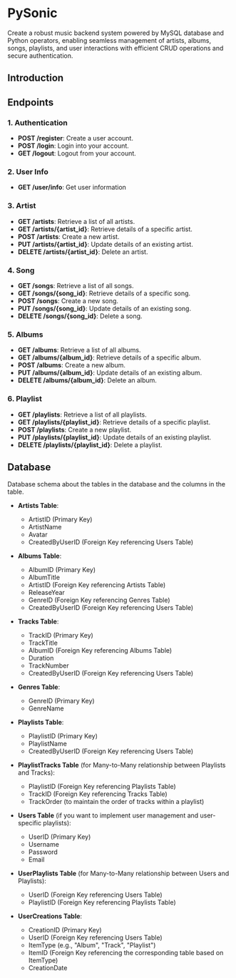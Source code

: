 # PySonic

Create a robust music backend system powered by MySQL database and Python operators, enabling seamless management of artists, albums, songs, playlists, and user interactions with efficient CRUD operations and secure authentication.

## Introduction

## Endpoints

### 1. Authentication

-   **POST /register**: Create a user account.
-   **POST /login**: Login into your account.
-   **GET /logout**: Logout from your account.

### 2. User Info

-   **GET /user/info**: Get user information

### 3. Artist

-   **GET /artists**: Retrieve a list of all artists.
-   **GET /artists/{artist_id}**: Retrieve details of a specific artist.
-   **POST /artists**: Create a new artist.
-   **PUT /artists/{artist_id}**: Update details of an existing artist.
-   **DELETE /artists/{artist_id}**: Delete an artist.

### 4. Song

-   **GET /songs**: Retrieve a list of all songs.
-   **GET /songs/{song_id}**: Retrieve details of a specific song.
-   **POST /songs**: Create a new song.
-   **PUT /songs/{song_id}**: Update details of an existing song.
-   **DELETE /songs/{song_id}**: Delete a song.

### 5. Albums

-   **GET /albums**: Retrieve a list of all albums.
-   **GET /albums/{album_id}**: Retrieve details of a specific album.
-   **POST /albums**: Create a new album.
-   **PUT /albums/{album_id}**: Update details of an existing album.
-   **DELETE /albums/{album_id}**: Delete an album.

### 6. Playlist

-   **GET /playlists**: Retrieve a list of all playlists.
-   **GET /playlists/{playlist_id}**: Retrieve details of a specific playlist.
-   **POST /playlists**: Create a new playlist.
-   **PUT /playlists/{playlist_id}**: Update details of an existing playlist.
-   **DELETE /playlists/{playlist_id}**: Delete a playlist.

## Database

Database schema about the tables in the database and the columns in the table.

-   **Artists Table**:

    -   ArtistID (Primary Key)
    -   ArtistName
    -   Avatar
    -   CreatedByUserID (Foreign Key referencing Users Table)

-   **Albums Table**:

    -   AlbumID (Primary Key)
    -   AlbumTitle
    -   ArtistID (Foreign Key referencing Artists Table)
    -   ReleaseYear
    -   GenreID (Foreign Key referencing Genres Table)
    -   CreatedByUserID (Foreign Key referencing Users Table)

-   **Tracks Table**:

    -   TrackID (Primary Key)
    -   TrackTitle
    -   AlbumID (Foreign Key referencing Albums Table)
    -   Duration
    -   TrackNumber
    -   CreatedByUserID (Foreign Key referencing Users Table)

-   **Genres Table**:

    -   GenreID (Primary Key)
    -   GenreName

-   **Playlists Table**:

    -   PlaylistID (Primary Key)
    -   PlaylistName
    -   CreatedByUserID (Foreign Key referencing Users Table)

-   **PlaylistTracks Table** (for Many-to-Many relationship between Playlists and Tracks):

    -   PlaylistID (Foreign Key referencing Playlists Table)
    -   TrackID (Foreign Key referencing Tracks Table)
    -   TrackOrder (to maintain the order of tracks within a playlist)

-   **Users Table** (if you want to implement user management and user-specific playlists):

    -   UserID (Primary Key)
    -   Username
    -   Password
    -   Email

-   **UserPlaylists Table** (for Many-to-Many relationship between Users and Playlists):

    -   UserID (Foreign Key referencing Users Table)
    -   PlaylistID (Foreign Key referencing Playlists Table)

-   **UserCreations Table**:

    -   CreationID (Primary Key)
    -   UserID (Foreign Key referencing Users Table)
    -   ItemType (e.g., "Album", "Track", "Playlist")
    -   ItemID (Foreign Key referencing the corresponding table based on ItemType)
    -   CreationDate
